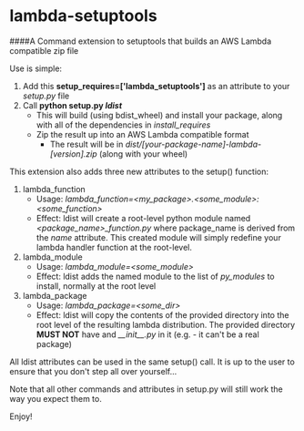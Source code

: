 # lambda-setuptools

####A Command extension to setuptools that builds an AWS Lambda compatible zip file

Use is simple:

1. Add this **setup_requires=['lambda_setuptools']** as an attribute to your _setup.py_ file
2. Call **python setup.py _ldist_**
    * This will build (using bdist_wheel) and install your package, along with all of the dependencies in _install_requires_
    * Zip the result up into an AWS Lambda compatible format
        * The result will be in _dist/[your-package-name]-lambda-[version].zip_ (along with your wheel)


This extension also adds three new attributes to the setup() function:

1. lambda_function
    * Usage: _lambda_function=<my_package>.<some_module>:<some_function>_
    * Effect: ldist will create a root-level python module named *<package_name>_function.py* where package_name is derived from the _name_ attribute. This created module will simply redefine your lambda handler function at the root-level.
2. lambda_module
    * Usage: _lambda_module=<some_module>_
    * Effect: ldist adds the named module to the list of _py_modules_ to install, normally at the root level
3. lambda_package
    * Usage: _lambda_package=<some_dir>_
    * Effect: ldist will copy the contents of the provided directory into the root level of the resulting lambda distribution. The provided directory **MUST NOT** have and *\_\_init__.py* in it (e.g. - it can't be a real package)

All ldist attributes can be used in the same setup() call. It is up to the user to ensure that you don't step all over yourself...

Note that all other commands and attributes in setup.py will still work the way you expect them to.

Enjoy!

